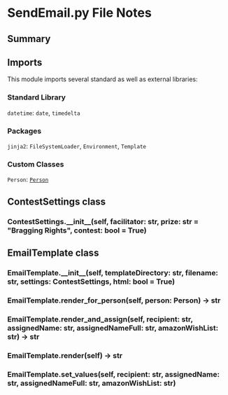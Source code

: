 # SendEmail.py File Notes #

## Summary ##

## Imports ##

This module imports several standard as well as external libraries:

### Standard Library ###

`datetime`: `date`, `timedelta`

### Packages ###

`jinja2`: `FileSystemLoader`, `Environment`, `Template`

### Custom Classes ###

`Person`: [`Person`](https://github.com/GinoMan/PyPollyanna/blob/master/docs/person.md)

## ContestSettings class ##

### ContestSettings.\_\_init\_\_(self, facilitator: str, prize: str = "Bragging Rights", contest: bool = True) ###

## EmailTemplate class ##

### EmailTemplate.\_\_init\_\_(self, templateDirectory: str, filename: str, settings: ContestSettings, html: bool = True) ###

### EmailTemplate.render_for_person(self, person: Person) -> str ###

### EmailTemplate.render_and_assign(self, recipient: str, assignedName: str, assignedNameFull: str, amazonWishList: str) -> str ###

### EmailTemplate.render(self) -> str ###

### EmailTemplate.set_values(self, recipient: str, assignedName: str, assignedNameFull: str, amazonWishList: str) ###
